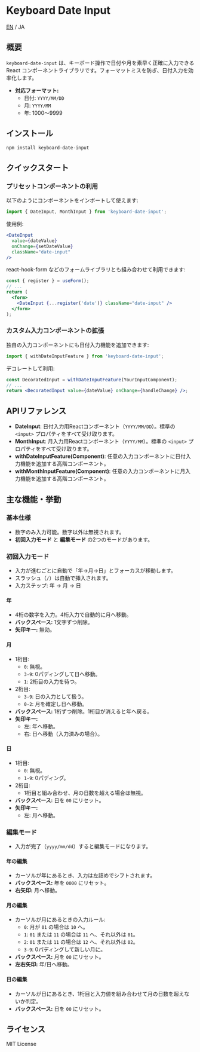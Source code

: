 # Keyboard Date Input

[EN](./README.md) / JA

## 概要
`keyboard-date-input` は、キーボード操作で日付や月を素早く正確に入力できる React コンポーネントライブラリです。フォーマットミスを防ぎ、日付入力を効率化します。

- **対応フォーマット:**
  - 日付: `YYYY/MM/DD`
  - 月: `YYYY/MM`
  - 年: 1000〜9999

## インストール
```bash
npm install keyboard-date-input
```

## クイックスタート

### プリセットコンポーネントの利用
以下のようにコンポーネントをインポートして使えます:
```javascript
import { DateInput, MonthInput } from 'keyboard-date-input';
```
使用例:
```jsx
<DateInput
  value={dateValue}
  onChange={setDateValue}
  className="date-input"
/>
```

react-hook-form などのフォームライブラリとも組み合わせて利用できます:
```jsx
const { register } = useForm();
// ...
return (
  <form>
    <DateInput {...register('date')} className="date-input" />
  </form>
);
```

### カスタム入力コンポーネントの拡張
独自の入力コンポーネントにも日付入力機能を追加できます:
```javascript
import { withDateInputFeature } from 'keyboard-date-input';
```
デコレートして利用:
```jsx
const DecoratedInput = withDateInputFeature(YourInputComponent);
// ...
return <DecoratedInput value={dateValue} onChange={handleChange} />;
```

## APIリファレンス
- **DateInput**: 日付入力用Reactコンポーネント（`YYYY/MM/DD`）。標準の `<input>` プロパティをすべて受け取ります。
- **MonthInput**: 月入力用Reactコンポーネント（`YYYY/MM`）。標準の `<input>` プロパティをすべて受け取ります。
- **withDateInputFeature(Component)**: 任意の入力コンポーネントに日付入力機能を追加する高階コンポーネント。
- **withMonthInputFeature(Component)**: 任意の入力コンポーネントに月入力機能を追加する高階コンポーネント。

## 主な機能・挙動

### 基本仕様
- 数字のみ入力可能。数字以外は無視されます。
- **初回入力モード** と **編集モード** の2つのモードがあります。

### 初回入力モード
- 入力が進むごとに自動で「年→月→日」とフォーカスが移動します。
- スラッシュ（`/`）は自動で挿入されます。
- 入力ステップ: 年 → 月 → 日

#### 年
- 4桁の数字を入力。4桁入力で自動的に月へ移動。
- **バックスペース:** 1文字ずつ削除。
- **矢印キー:** 無効。

#### 月
- 1桁目:
  - `0`: 無視。
  - `3-9`: 0パディングして日へ移動。
  - `1`: 2桁目の入力を待つ。
- 2桁目:
  - `3-9`: 日の入力として扱う。
  - `0-2`: 月を確定し日へ移動。
- **バックスペース:** 1桁ずつ削除。1桁目が消えると年へ戻る。
- **矢印キー:**
  - 左: 年へ移動。
  - 右: 日へ移動（入力済みの場合）。

#### 日
- 1桁目:
  - `0`: 無視。
  - `1-9`: 0パディング。
- 2桁目:
  - 1桁目と組み合わせ、月の日数を超える場合は無視。
- **バックスペース:** 日を `00` にリセット。
- **矢印キー:**
  - 左: 月へ移動。

### 編集モード
- 入力が完了（`yyyy/mm/dd`）すると編集モードになります。

#### 年の編集
- カーソルが年にあるとき、入力は左詰めでシフトされます。
- **バックスペース:** 年を `0000` にリセット。
- **右矢印:** 月へ移動。

#### 月の編集
- カーソルが月にあるときの入力ルール:
  - `0`: 月が `01` の場合は `10` へ。
  - `1`: `01` または `11` の場合は `11` へ、それ以外は `01`。
  - `2`: `01` または `11` の場合は `12` へ、それ以外は `02`。
  - `3-9`: 0パディングして新しい月に。
- **バックスペース:** 月を `00` にリセット。
- **左右矢印:** 年/日へ移動。

#### 日の編集
- カーソルが日にあるとき、1桁目と入力値を組み合わせて月の日数を超えないか判定。
- **バックスペース:** 日を `00` にリセット。

## ライセンス
MIT License